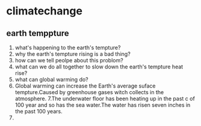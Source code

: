 # climatechange
## earth temppture
   1. what's happening to the earth's tempture?
   2. why the earth's tempture rising is a bad thing?
   3. how can we tell peolpe about this problom?
   4. what can we do all together to slow down the 
   earth's tempture heat rise?
   5. what can global warming do?
   6. Global warming can increase the Earth's average suface tempture.Caused by greenhouse gases witch collects in the atmosphere.
   7.The underwater floor has been heating up in the past c of 100 year and so has the sea water.The water has risen seven inches in the past 100 years.
   8. 
    
   
